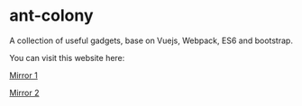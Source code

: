 # ant-colony
A collection of useful gadgets, base on Vuejs, Webpack, ES6 and bootstrap. 


You can visit this website here:

[Mirror 1](https://tools.99diary.com)

[Mirror 2](https://www.99diary.com/ant-colony/)
